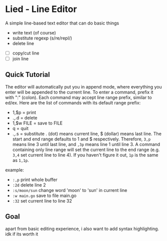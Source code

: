# Lied - Line Editor

A simple line-based text editor that can do basic things
- write text (of course)
- substitute regexp (s/re/repl/)
- delete line
- [ ] copy/cut line
- [ ] join line

## Quick Tutorial
The editor will automatically put you in append mode, where everything you enter will be appended to the current line.
To enter a command, prefix it with ":" (colon).
Each command may accept line range prefix, similar to ed/ex.
Here are the list of commands with its default range prefix:
- 1,$p = print
- .,.d = delete
- 1,$w FILE = save to FILE
- q = quit
- .,.s = substitute
. (dot) means current line, $ (dollar) means last line. 
The start and end range defaults to 1 and $ respectively. 
Therefore, `3,p` means line 3 until last line, and `,3p` means line 1 until line 3.
A command containing only line range will set the current line to the end range (e.g. `3,4` set current line to line 4).
If you haven't figure it out, `1p` is the same as `1,1p`.

example:
- `:,p` print whole buffer
- `:2d` delete line 2
- `:s/moon/sun` change word 'moon' to 'sun' in current line
- `:w main.go` save to file main.go
- `:32` set current line to line 32

## Goal
apart from basic editing experience, i also want to add syntax highlighting. idk if its worth it
